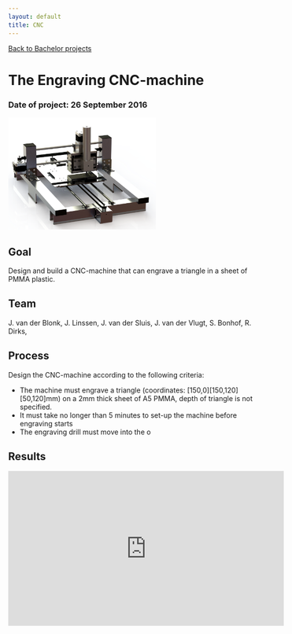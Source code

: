 ```yaml
---
layout: default
title: CNC
---
```


[Back to Bachelor projects](./bachelor.md)
# The Engraving CNC-machine
### Date of project: 26 September 2016
<img src="/assets/img/CNC-machine_geheel_eind.png" alt="cnc-machine" width="300"/>

## Goal
Design and build a CNC-machine that can engrave a triangle in a sheet of PMMA plastic.

## Team
J. van der Blonk,
J. Linssen,
J. van der Sluis,
J. van der Vlugt,
S. Bonhof, 
R. Dirks,

## Process
Design the CNC-machine according to the following criteria:
* The machine must engrave a triangle (coordinates: \[150,0\]\[150,120\]\[50,120\]mm) on a 2mm thick sheet of A5 PMMA, depth of triangle is not specified. 
* It must take no longer than 5 minutes to set-up the machine before engraving starts
* The engraving drill must move into the o


## Results

<iframe width="560" height="315" src="https://www.youtube.com/embed/4YJb8-Kvrg8" title="YouTube video player" frameborder="0" allow="accelerometer; autoplay; clipboard-write; encrypted-media; gyroscope; picture-in-picture" allowfullscreen></iframe>
